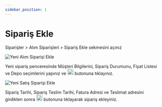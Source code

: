 ```yaml
---
sidebar_position: 1
---
```


# Sipariş Ekle

Siparişler > Alım Siparişleri > Sipariş Ekle sekmesini açınız

![Yeni Alım Siparişi Ekle](/img/siparisler/yeni-siparis.png)

Yeni sipariş penceresinde Müşteri Bilgilerini, Sipariş Durumunu, Fiyat Listesi ve Depo seçimlerini yapınız ve  <img src="/img/butonlar/sonraki-buton-2.png" height="20"/> butonuna tıklayınız.

![Yeni Satış Siparişi Ekle](/img/siparisler/yeni-siparis-2.png)

Sipariş Tarihi, Sipariş Teslim Tarihi, Fatura Adresi ve Teslimat adresini girdikten sonra <img src="/img/butonlar/ekle-buton-5.png" height="20"/> butonuna tıklayarak sipariş ekleyiniz.